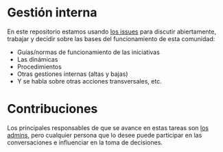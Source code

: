 # Gestión interna

En este repositorio estamos usando [los issues](https://github.com/ComBuildersES/gestion-interna/issues?q=sort%3Aupdated-desc+is%3Aissue+is%3Aopen) para discutir abiertamente, trabajar y decidir sobre las bases del funcionamiento de esta comunidad:

* Guías/normas de funcionamiento de las iniciativas
* Las dinámicas
* Procedimientos
* Otras gestiones internas (altas y bajas)
* Y se habla sobre otras acciones transversales, etc.

# Contribuciones

Los principales responsables de que se avance en estas tareas son [los admins](https://github.com/ComBuildersES/.github/blob/main/FAQ.md#qui%C3%A9nes-administran-community-builders), pero cualquier persona que lo desee puede participar en las conversaciones e influenciar en la toma de decisiones.
